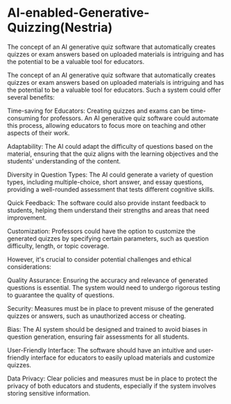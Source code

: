# AI-enabled-Generative-Quizzing(Nestria)
The concept of an AI generative quiz software that automatically creates quizzes or exam answers based on uploaded materials is intriguing and has the potential to be a valuable tool for educators.

The concept of an AI generative quiz software that automatically creates quizzes or exam answers based on uploaded materials is intriguing and has the potential to be a valuable tool for educators. Such a system could offer several benefits:

Time-saving for Educators: Creating quizzes and exams can be time-consuming for professors. An AI generative quiz software could automate this process, allowing educators to focus more on teaching and other aspects of their work.

Adaptability: The AI could adapt the difficulty of questions based on the material, ensuring that the quiz aligns with the learning objectives and the students' understanding of the content.

Diversity in Question Types: The AI could generate a variety of question types, including multiple-choice, short answer, and essay questions, providing a well-rounded assessment that tests different cognitive skills.

Quick Feedback: The software could also provide instant feedback to students, helping them understand their strengths and areas that need improvement.

Customization: Professors could have the option to customize the generated quizzes by specifying certain parameters, such as question difficulty, length, or topic coverage.

However, it's crucial to consider potential challenges and ethical considerations:

Quality Assurance: Ensuring the accuracy and relevance of generated questions is essential. The system would need to undergo rigorous testing to guarantee the quality of questions.

Security: Measures must be in place to prevent misuse of the generated quizzes or answers, such as unauthorized access or cheating.

Bias: The AI system should be designed and trained to avoid biases in question generation, ensuring fair assessments for all students.

User-Friendly Interface: The software should have an intuitive and user-friendly interface for educators to easily upload materials and customize quizzes.

Data Privacy: Clear policies and measures must be in place to protect the privacy of both educators and students, especially if the system involves storing sensitive information.


